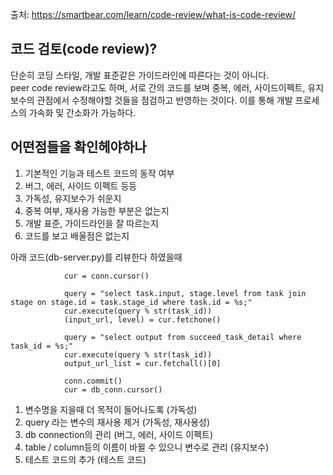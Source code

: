 출처: https://smartbear.com/learn/code-review/what-is-code-review/
## 코드 검토(code review)?

단순히 코딩 스타일, 개발 표준같은 가이드라인에 따른다는 것이 아니다.        
peer code review라고도 하며, 서로 간의 코드를 보며 중복, 에러, 사이드이펙트, 유지보수의 관점에서 수정해야할 것들을 점검하고 반영하는 것이다. 이를 통해 개발 프로세스의 가속화 및 간소화가 가능하다.     


## 어떤점들을 확인헤야하나
1. 기본적인 기능과 테스트 코드의 동작 여부
2. 버그, 에러, 사이드 이펙트 등등
3. 가독성, 유지보수가 쉬운지
4. 중복 여부, 재사용 가능한 부분은 없는지
5. 개발 표준, 가이드라인을 잘 따르는지
6. 코드를 보고 배울점은 없는지     




아래 코드(db-server.py)를 리뷰한다 하였을때
~~~
            cur = conn.cursor()
           
            query = "select task.input, stage.level from task join stage on stage.id = task.stage_id where task.id = %s;"
            cur.execute(query % str(task_id))
            (input_url, level) = cur.fetchone()
          
            query = "select output from succeed_task_detail where task_id = %s;"
            cur.execute(query % str(task_id))
            output_url_list = cur.fetchall()[0]

            conn.commit()
            cur = db_conn.cursor()
~~~            

1. 변수명을 지을때 더 목적이 들어나도록 (가독성)
2. query 라는 변수의 재사용 제거 (가독성, 재사용성)
3. db connection의 관리 (버그, 에러, 사이드 이펙트)
4. table / column등의 이름이 바뀔 수 있으니 변수로 관리 (유지보수)
5. 테스트 코드의 추가 (테스트 코드) 

